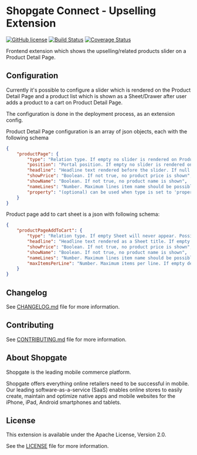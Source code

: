 # Shopgate Connect - Upselling Extension

[![GitHub license](http://dmlc.github.io/img/apache2.svg)](LICENSE)
[![Build Status](https://travis-ci.org/shopgate/ext-upselling.svg?branch=master)](https://travis-ci.org/shopgate/ext-upselling) [![Coverage Status](https://coveralls.io/repos/github/shopgate/ext-upselling/badge.svg?branch=master)](https://coveralls.io/github/shopgate/ext-upselling?branch=master)

Frontend extension which shows the upselling/related products slider on a Product Detail Page.

## Configuration

Currently it's possible to configure a slider which is rendered on the Product Detail Page and a product list which is shown as a Sheet/Drawer after user adds a product to a cart on Product Detail Page.

The configuration is done in the deployment process, as an extension config.

Product Detail Page configuration is an array of json objects, each with the following schema
```json
{
    "productPage": {
        "type": "Relation type. If empty no slider is rendered on Product Page. Possible: upselling, crossSelling, bonus, boughtWith, custom.",
        "position": "Portal position. If empty no slider is rendered on Product Page. Possible portal positions: product.description.before, product.description.after, product.header.after, product.properties.after, product.reviews.after.",
        "headline": "Headline text rendered before the slider. If null or empty string, not headline is rendered.",
        "showPrice": "Boolean. If not true, no product price is shown",
        "showName": "Boolean. If not true, no product name is shown",
        "nameLines": "Number. Maximum lines item name should be possible. If empty defaults to 2",
        "property": "(optional) can be used when type is set to 'property', refers to the product property to show the related products with"
    }
}
```

Product page add to cart sheet is a json with following schema:
```json
{
    "productPageAddToCart": {
        "type": "Relation type. If empty Sheet will never appear. Possible: upselling, crossSelling, bonus, boughtWith, custom.",
        "headline": "Headline text rendered as a Sheet title. If empty Sheet will never appear.",
        "showPrice": "Boolean. If not true, no product price is shown",
        "showName": "Boolean. If not true, no product name is shown",
        "nameLines": "Number. Maximum lines item name should be possible. If empty defaults to 2",
        "maxItemsPerLine": "Number. Maximum items per line. If empty defaults to 3. Must be a number between 1 and 3."
    }
}
```

## Changelog

See [CHANGELOG.md](CHANGELOG.md) file for more information.

## Contributing

See [CONTRIBUTING.md](docs/CONTRIBUTING.md) file for more information.

## About Shopgate

Shopgate is the leading mobile commerce platform.

Shopgate offers everything online retailers need to be successful in mobile. Our leading
software-as-a-service (SaaS) enables online stores to easily create, maintain and optimize native
apps and mobile websites for the iPhone, iPad, Android smartphones and tablets.

## License

This extension is available under the Apache License, Version 2.0.

See the [LICENSE](./LICENSE) file for more information.

